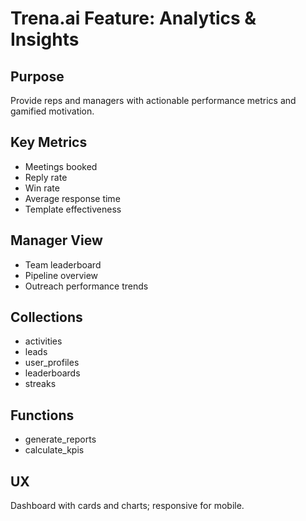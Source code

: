# Trena.ai Feature: Analytics & Insights

## Purpose
Provide reps and managers with actionable performance metrics and gamified motivation.

## Key Metrics
- Meetings booked
- Reply rate
- Win rate
- Average response time
- Template effectiveness

## Manager View
- Team leaderboard
- Pipeline overview
- Outreach performance trends

## Collections
- activities
- leads
- user_profiles
- leaderboards
- streaks

## Functions
- generate_reports
- calculate_kpis

## UX
Dashboard with cards and charts; responsive for mobile.

